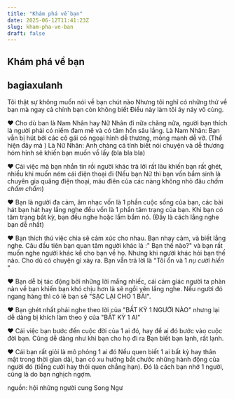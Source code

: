 ```yaml
---
title: "Khám phá về bạn"
date: 2025-06-12T11:41:23Z
slug: kham-pha-ve-ban
draft: false
---
```


## Khám phá về bạn

## bagiaxulanh

Tôi thật sự không muốn nói về bạn chút nào 
Nhưng tôi nghĩ có những thứ về bạn mà ngay cả chính bạn còn không biết  Điều này làm tôi áy náy vô cùng.
 
♥ Cho dù ban là Nam Nhân hay Nữ Nhân đi nữa chăng nữa, người bạn thích là người phải có niềm đam mê và có tâm hồn sâu lắng. 
Là Nam Nhân: Bạn vẫn bị hút bởi các cô gái có ngoại hình dễ thương, mỏng manh dễ vỡ. (Thể hiện đây mà )
Là Nữ Nhân: Anh chàng cá tính biết nói chuyện và dễ thương hóm hỉnh sẽ khiến bạn muốn vồ lấy  (bla bla bla)
 
♥ Cái việc mà bạn nhắn tin rồi người khác trả lời rất lâu khiến bạn rất ghét, nhiều khi muốn ném cái điện thoại đi  (Nếu bạn Nữ thì bạn vốn bẩm sinh là chuyên gia quăng điện thoại, máu điên của các nàng không nhỏ đâu *chấm chấm chấm*)
 
♥ Bạn là người đa cảm, âm nhạc vốn là 1 phần cuộc sống của bạn, các bài hát bạn hát hay lắng nghe đều vốn là 1 phần tâm trạng của bạn. Khi bạn có tâm trạng bất kỳ, bạn đều nghe hoặc lẩm bẩm nó. (Đây là cách lắng nghe bạn dễ nhất)
 
♥ Bạn thích thú việc chia sẽ cảm xúc cho nhau. Bạn nhạy cảm, và biết lắng nghe. Câu đầu tiên bạn quan tâm người khác là :" Bạn thế nào?" và bạn rất muốn nghe người khác kể cho bạn về họ. Nhưng khi người khác hỏi bạn thế nào. Cho dù có chuyện gì xảy ra. Bạn vẫn trả lời là "Tôi ổn và 1 *nụ cười hiền* "
 
♥ Bạn dễ bị tác động bởi những lời mắng nhiếc, cái cảm giác người ta phàn nàn về bạn khiến bạn khó chịu hơn là sẽ ngồi yên lắng nghe. Nếu người đó ngang hàng thì có lẽ bạn sẽ "SẠC LẠI CHO 1 BÀI". 
 
♥ Bạn ghét nhất phải nghe theo lời của "BẤT KỲ 1 NGƯỜI NÀO" nhưng lại dễ dàng bị khích làm theo ý của "BẤT KỲ 1 AI" 
 
♥ Cái việc bạn bước đến cuộc đời của 1 ai đó, hay để ai đó bước vào cuộc đời bạn. Cũng dễ dàng như khi bạn cho họ đi ra  Bạn biết bạn lạnh, rất lạnh.
 
♥ Cái bạn rất giỏi là mô phỏng 1 ai đó  Nếu quen biết 1 ai bất kỳ hay thân mật trong thời gian dài, bạn có xu hướng bắt chước những hành động của người đó (tiếng cười hay thói quen chẳng hạn). Đó là cách bạn nhớ 1 người, cũng là do bạn nghịch ngợm.
 
 
 
nguồn: hội những người cung Song Ngư